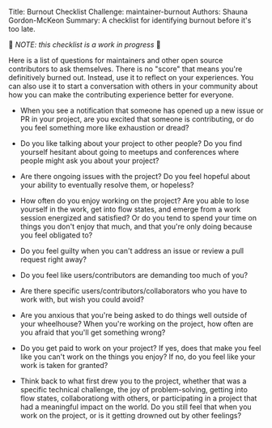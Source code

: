 Title: Burnout Checklist
Challenge: maintainer-burnout
Authors: Shauna Gordon-McKeon
Summary: A checklist for identifying burnout before it's too late.

🚧 *NOTE: this checklist is a work in progress* 🚧

Here is a list of questions for maintainers and other open source contributors to ask themselves. There is no "score" that means you're definitively burned out. Instead, use it to reflect on your experiences. You can also use it to start a conversation with others in your community about how you can make the contributing experience better for everyone.

* When you see a notification that someone has opened up a new issue or PR in your project, are you excited that someone is contributing, or do you feel something more like exhaustion or dread?

* Do you like talking about your project to other people? Do you find yourself hesitant about going to meetups and conferences where people might ask you about your project?

* Are there ongoing issues with the project? Do you feel hopeful about your ability to eventually resolve them, or hopeless?

* How often do you enjoy working on the project? Are you able to lose yourself in the work, get into flow states, and emerge from a work session energized and satisfied? Or do you tend to spend your time on things you don't enjoy that much, and that you're only doing because you feel obligated to?

* Do you feel guilty when you can't address an issue or review a pull request right away? 

* Do you feel like users/contributors are demanding too much of you?

* Are there specific users/contributors/collaborators who you have to work with, but wish you could avoid?

* Are you anxious that you're being asked to do things well outside of your wheelhouse? When you're working on the project, how often are you afraid that you'll get something wrong?

* Do you get paid to work on your project? If yes, does that make you feel like you can't work on the things you enjoy? If no, do you feel like your work is taken for granted?

* Think back to what first drew you to the project, whether that was a specific technical challenge, the joy of problem-solving, getting into flow states, collaborationg with others, or participating in a project that had a meaningful impact on the world. Do you still feel that when you work on the project, or is it getting drowned out by other feelings?
